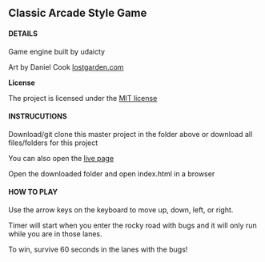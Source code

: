 ## Classic Arcade Style Game

#### DETAILS

Game engine built by udaicty

Art by Daniel Cook [lostgarden.com](http://www.lostgarden.com/2007/05/dancs-miraculously-flexible-game.html)


**License**

The project is licensed under the [MIT license](https://github.com/3noki/udacity_front_end_web_developer/blob/master/LICENSE)



#### INSTRUCUTIONS

Download/git clone this master project in the folder above or download all files/folders for this project

You can also open the [live page](https://3noki.github.io/udacity_front_end_web_developer/project_3_frogger_style_arcade_game/index.html)

Open the downloaded folder and open index.html in a browser


#### HOW TO PLAY

Use the arrow keys on the keyboard to move up, down, left, or right.

Timer will start when you enter the rocky road with bugs and it will only run while you are in those lanes.

To win, survive 60 seconds in the lanes with the bugs!
